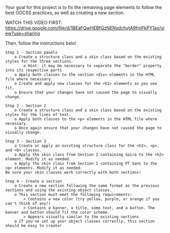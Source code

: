 Your goal for this project is to fix the remaining page elements to follow the best OOCSS practices, as well as creating a new section.

WATCH THIS VIDEO FIRST: https://drive.google.com/file/d/1BEaFQwHEBfQzNENsdchvtA9fmPkPY1ao/view?usp=sharing

Then, follow the instructions belo!

	Step 1 - Section panels
		o Create a structure class and a skin class based on the existing styles for the three sections.
			o Hint: it may be necessary to separate the "border" property into its respective parts
		o Apply both classes to the section <div> elements in the HTML file where necessary.
		o Create and apply new classes for the <h1> elements as you see fit.
		o Ensure that your changes have not caused the page to visually change.
		
	Step 2 - Section 2
		o Create a structure class and a skin class based on the existing styles for the lines of text.
		o Apply both classes to the <p> elements in the HTML file where necessary.
		o Once again ensure that your changes have not caused the page to visually change.
		
	Step 3 - Section 3
		o Create or apply an existing structure class for the <h2>, <p>, and <b> classes.
		o Apply the skin class from Section 2 containing Saira to the <h2> element. Modify it as needed.
		o Apply the skin class from Section 2 containing PT Sans to the <p> elements. Modify it as needed.
	Be sure your skin classes work correctly with both sections!
	
	Step 4 - Create a section
		o Create a new section following the same format as the previous sections and using the existing object classes. 
		o This section must meet the following requirements:
			> Contains a new color (try yellow, purple, or orange if you can't think of any!)
			> Contains a banner, a title, some text, and a button. The banner and button should fit the color scheme.
			> Appears visually similar to the existing sections
		o If you've set up your object classes correctly, this section should be easy to create!
